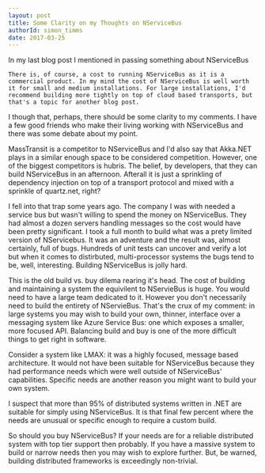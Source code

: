 ```yaml
---
layout: post
title: Some Clarity on my Thoughts on NServiceBus
authorId: simon_timms
date: 2017-03-25
---
```

In my last blog post I mentioned in passing something about NServiceBus

```
There is, of course, a cost to running NServiceBus as it is a commercial product. In my mind the cost of NServiceBus is well worth it for small and medium installations. For large installations, I'd recommend building more tightly on top of cloud based transports, but that's a topic for another blog post.
```

I though that, perhaps, there should be some clarity to my comments. I have a few good friends who make their living working with NServiceBus and there was some debate about my point. 

MassTransit is a competitor to NServiceBus and I'd also say that Akka.NET plays in a similar enough space to be considered competition. However, one of the biggest competitors is hubris. The belief, by developers, that they can build NServiceBus in an afternoon. Afterall it is just a sprinkling of dependency injection on top of a transport protocol and mixed with a sprinkle of quartz.net, right?

I fell into that trap some years ago. The company I was with needed a service bus but wasn't willing to spend the money on NServiceBus. They had almost a dozen servers handling messages so the cost would have been pretty significant. I took a full month to build what was a prety limited version of NServicebus. It was an adventure and the result was, almost certainly, full of bugs. Hundreds of unit tests can uncover and verify a lot but when it comes to distirbuted, multi-processor systems the bugs tend to be, well, interesting. Building NServiceBus is jolly hard. 

This is the old build vs. buy dilema rearing it's head. The cost of building and maintaining a system the equivilent to NServieBus is huge. You would need to have a large team dedicated to it. However you don't necessarily need to build the entirety of NServieBus. That's the crux of my comment: in large systems you may wish to build your own, thinner, interface over a messaging system like Azure Service Bus: one which exposes a smaller, more focused API. Balancing build and buy is one of the more difficult things to get right in software. 

Consider a system like LMAX: it was a highly focused, message based architecture. It would not have been suitable for NServiceBus because they had performance needs which were well outside of NServiceBus' capabilities. Specific needs are another reason you might want to build your own system. 

I suspect that more than 95% of distributed systems written in .NET are suitable for simply using NServiceBus. It is that final few percent where the needs are unusual or specific enough to require a custom build.  

So should you buy NServiceBus? If your needs are for a reliable distributed system with top tier support then probably. If you have a massive system to build or narrow needs then you may wish to explore further. But, be warned, building distributed frameworks is exceedingly non-trivial. 
